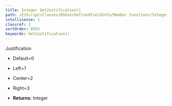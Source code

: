 ```yaml
---
title: Integer GetJustification()
path: /EJScript/Classes/NSUserDefinedFieldInfo/Member functions/Integer GetJustification()
intellisense: 1
classref: 1
sortOrder: 8555
keywords: GetJustification()
---
```


Justification
* Default=0
* Left=1
* Center=2
* Right=3


* **Returns:** Integer


